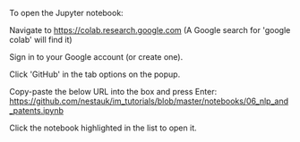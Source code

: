 To open the Jupyter notebook:

Navigate to https://colab.research.google.com 
(A Google search for 'google colab' will find it)

Sign in to your Google account (or create one).

Click 'GitHub' in the tab options on the popup.

Copy-paste the below URL into the box and press Enter:
https://github.com/nestauk/im_tutorials/blob/master/notebooks/06_nlp_and_patents.ipynb

Click the notebook highlighted in the list to open it.
